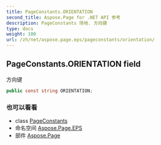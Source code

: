 ```yaml
---
title: PageConstants.ORIENTATION
second_title: Aspose.Page for .NET API 参考
description: PageConstants 场地. 方向键
type: docs
weight: 100
url: /zh/net/aspose.page.eps/pageconstants/orientation/
---
```

## PageConstants.ORIENTATION field

方向键

```csharp
public const string ORIENTATION;
```

### 也可以看看

* class [PageConstants](../)
* 命名空间 [Aspose.Page.EPS](../../pageconstants/)
* 部件 [Aspose.Page](../../../)


